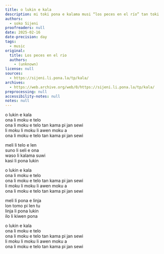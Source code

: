 ```yaml
---
title: o lukin e kala
description: mi toki pona e kalama musi “los peces en el río” tan toki Epanjo.
authors:
  - soko Sijeni
proofreaders: null
date: 2025-02-16
date-precision: day
tags:
  - music
original:
  title: Los peces en el rio
  authors:
    - (unknown)
license: null
sources:
  - https://sijeni.li.pona.la/tp/kala/
archives:
  - https://web.archive.org/web/0/https://sijeni.li.pona.la/tp/kala/
preprocessing: null
accessibility-notes: null
notes: null
---
```


o lukin e kala  
ona li moku e telo  
ona li moku e telo tan kama pi jan sewi  
li moku li moku li awen moku a  
ona li moku e telo tan kama pi jan sewi

meli li telo e len  
suno li seli e ona  
waso li kalama suwi  
kasi li pona lukin

o lukin e kala  
ona li moku e telo  
ona li moku e telo tan kama pi jan sewi  
li moku li moku li awen moku a  
ona li moku e telo tan kama pi jan sewi

meli li pona e linja  
lon tomo pi len tu  
linja li pona lukin  
ilo li kiwen pona

o lukin e kala  
ona li moku e telo  
ona li moku e telo tan kama pi jan sewi  
li moku li moku li awen moku a  
ona li moku e telo tan kama pi jan sewi
